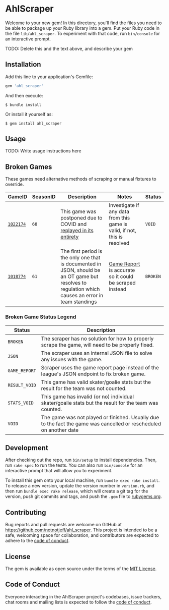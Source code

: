 # AhlScraper

Welcome to your new gem! In this directory, you'll find the files you need to be able to package up your Ruby library into a gem. Put your Ruby code in the file `lib/ahl_scraper`. To experiment with that code, run `bin/console` for an interactive prompt.

TODO: Delete this and the text above, and describe your gem

## Installation

Add this line to your application's Gemfile:

```ruby
gem 'ahl_scraper'
```

And then execute:

    $ bundle install

Or install it yourself as:

    $ gem install ahl_scraper

## Usage

TODO: Write usage instructions here

## Broken Games

These games need alternative methods of scraping or manual fixtures to override.

| GameID                                                    | SeasonID | Description                                                                                                                                          | Notes                                                                                                                                                                      | Status   |
| --------------------------------------------------------- | -------- | ---------------------------------------------------------------------------------------------------------------------------------------------------- | -------------------------------------------------------------------------------------------------------------------------------------------------------------------------- | -------- |
| [`1022174`](https://theahl.com/stats/game-center/1022174) | `68`     | This game was postponed due to COVID and [replayed in its entirety](https://theahl.com/stats/game-center/1022609)                                    | Investigate if any data from this game is valid, if not, this is resolved                                                                                                  | `VOID`   |
| [`1018774`](https://theahl.com/stats/game-center/1018774) | `61`     | The first period is the only one that is documented in JSON, should be an OT game but resolves to regulation which causes an error in team standings | [Game Report](https://lscluster.hockeytech.com/game_reports/official-game-report.php?lang_id=1&client_code=ahl&game_id=1018774) is accurate so it could be scraped instead | `BROKEN` |

### Broken Game Status Legend

| Status        | Description                                                                                                        |
| ------------- | ------------------------------------------------------------------------------------------------------------------ |
| `BROKEN`      | The scraper has no solution for how to properly scrape the game, will need to be properly fixed.                   |
| `JSON`        | The scraper uses an internal JSON file to solve any issues with the game.                                          |
| `GAME_REPORT` | Scraper uses the game report page instead of the league's JSON endpoint to fix broken game.                        |
| `RESULT_VOID` | This game has valid skater/goalie stats but the result for the team was not counted.                               |
| `STATS_VOID`  | This game has invalid (or no) individual skater/goalie stats but the result for the team was counted.              |
| `VOID`        | The game was not played or finished. Usually due to the fact the game was cancelled or rescheduled on another date |

## Development

After checking out the repo, run `bin/setup` to install dependencies. Then, run `rake spec` to run the tests. You can also run `bin/console` for an interactive prompt that will allow you to experiment.

To install this gem onto your local machine, run `bundle exec rake install`. To release a new version, update the version number in `version.rb`, and then run `bundle exec rake release`, which will create a git tag for the version, push git commits and tags, and push the `.gem` file to [rubygems.org](https://rubygems.org).

## Contributing

Bug reports and pull requests are welcome on GitHub at https://github.com/notnotjeff/ahl_scraper. This project is intended to be a safe, welcoming space for collaboration, and contributors are expected to adhere to the [code of conduct](https://github.com/[USERNAME]/ahl_scraper/blob/master/CODE_OF_CONDUCT.md).

## License

The gem is available as open source under the terms of the [MIT License](https://opensource.org/licenses/MIT).

## Code of Conduct

Everyone interacting in the AhlScraper project's codebases, issue trackers, chat rooms and mailing lists is expected to follow the [code of conduct](https://github.com/[USERNAME]/ahl_scraper/blob/master/CODE_OF_CONDUCT.md).
